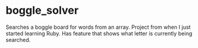 boggle_solver
=============
  Searches a boggle board for words from an array.
  Project from when I just started learning Ruby. 
  Has feature that shows what letter is currently being searched.
  
